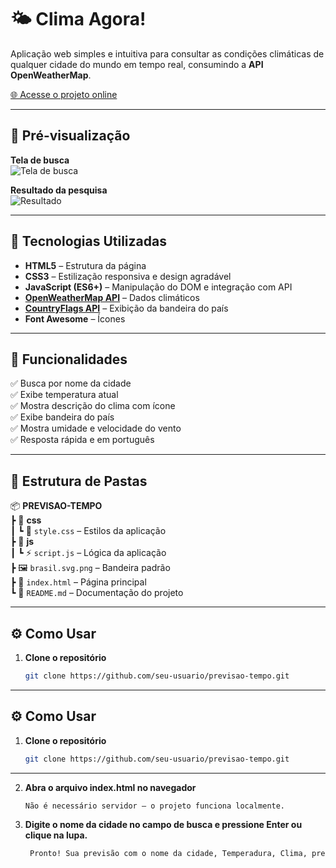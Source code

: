 # 🌤️ Clima Agora!

Aplicação web simples e intuitiva para consultar as condições climáticas de qualquer cidade do mundo em tempo real, consumindo a **API OpenWeatherMap**.  

[🌐 Acesse o projeto online](https://previsao-do-tempo-sigma.vercel.app/)

---

## 📸 Pré-visualização

**Tela de busca**  
![Tela de busca](./9056aad4-ec36-41fc-b774-85f06ff9d428.png)

**Resultado da pesquisa**  
![Resultado](./bd1eda19-8c93-42ab-a876-8d9311fff06a.png)

---

## 📌 Tecnologias Utilizadas
- **HTML5** – Estrutura da página
- **CSS3** – Estilização responsiva e design agradável
- **JavaScript (ES6+)** – Manipulação do DOM e integração com API
- **[OpenWeatherMap API](https://openweathermap.org/api)** – Dados climáticos
- **[CountryFlags API](https://countryflagsapi.com/)** – Exibição da bandeira do país
- **Font Awesome** – Ícones

---

## 🚀 Funcionalidades
✅ Busca por nome da cidade  
✅ Exibe temperatura atual  
✅ Mostra descrição do clima com ícone  
✅ Exibe bandeira do país  
✅ Mostra umidade e velocidade do vento  
✅ Resposta rápida e em português  

---

## 📂 Estrutura de Pastas
📦 **PREVISAO-TEMPO**  
 ┣ 📂 **css**  
 ┃ ┗ 🎨 `style.css` – Estilos da aplicação  
 ┣ 📂 **js**  
 ┃ ┗ ⚡ `script.js` – Lógica da aplicação  
 ┣ 🖼️ `brasil.svg.png` – Bandeira padrão  
 ┣ 📄 `index.html` – Página principal  
 ┗ 📄 `README.md` – Documentação do projeto

---

## ⚙️ Como Usar
1. **Clone o repositório**  
   ```bash
   git clone https://github.com/seu-usuario/previsao-tempo.git

---

## ⚙️ Como Usar
1. **Clone o repositório**  
   ```bash
   git clone https://github.com/seu-usuario/previsao-tempo.git

---

2. **Abra o arquivo index.html no navegador**  
   ```bash
   Não é necessário servidor — o projeto funciona localmente.

3. **Digite o nome da cidade no campo de busca e pressione Enter ou clique na lupa.**  
   ```bash
    Pronto! Sua previsão com o nome da cidade, Temperadura, Clima, precipitação e velocidade do vento

